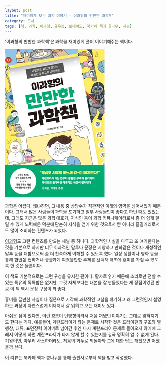 ```yaml
---
layout: post
title: "재미있게 보는 과학 이야기 - 이과형의 만만한 과학책"
category: 도서
tags: [책, 과학, 이과형, 유우종, 토네이도, 북카페 책과 콩나무, 서평]
---
```


'이과형의 만만한 과학책'은
과학을 재미있게 풀어 이야기해주는 책이다.

![표지](/images/book/scibrothers-easy-science-book-h480.jpg)

과학은 어렵다.
왜냐하면, 그 내용 중 상당수가 직관적인 이해의 영역을 넘어서있기 때문이다.
그래서 많은 사람들이 과학을 포기하고 일부 사람들만이 좋다고 하던 때도 있었는데,
그래도 지금은 많은 과학 애호가, 지식인 등이
과학 커뮤니케이터로서 좀 더 쉽게 알릴 수 있게 노력해온 덕분에
단순히 지식을 얻기 위한 것으로서 뿐 아니라
즐길거리로서도 많이 소비하는 컨텐츠가 되었다.

[이과형](https://www.youtube.com/@scibrother)도 그런 컨텐츠를 만드는 채널 중 하나다.
과학적인 사실을 다루고 또 얘기한다는 것을 기본으로 하지만
너무 이과적인 말투나 문장은 지양하고
만화같은 것이나 개성적인 말투 등을 더함으로써
좀 더 친숙하게 이해할 수 있도록 했다.
일상 생활이나 영화 등을 통해 한번쯤 접하거나 궁금하게 여겼을만한 주제를 선택해
애초에 흥미를 가질 수 있도록 한 것은 물론이다.

이 책도 기본적으로는 그런 구성을 유지한 편이다.
활자로 읽기 때문에 소리로만 전할 수 있는 특유의 독특함은 없지만,
그것 자체보다는 대본을 잘 만들었다는 게 장점이었던 만큼
이 책 역시 문장 구성이 꽤 좋다.

흥미를 끌만한 사실이나 질문으로 시작해
과학적인 고찰을 얘기하고
왜 그런것인지 설명하는 과정이 자연스럽게 이어져서
잘 읽히고 보는 재미도 있다.

아쉬운 점이 있다면,
이런 흐름이 단방향이라서
처음 꺼냈던 이야기는 그대로 잊혀지기도 한다는 거다.
예를들어, 계란프라이가 타는 문제로 시작한 것은
프라이팬의 구조와 열팽창, 대류, 표면장력 이야기로 넘어간 후엔
다시 계란프라이 문제로 돌아오지 않기에
그래서 어떻게 하면 계란프라이가 타지 않게 할 수 있는지를 결국 명확히 알 수 없게 된다.
기왕이면, 아무리 사소하더라도, 처음의 화두로 되돌아와 그에 대한 답도 해줬으면 어땠을까 싶다.



<div class="im im-info">
이 리뷰는 북카페 책과 콩나무를 통해 출판사로부터 책을 받고 작성했다.
</div>
